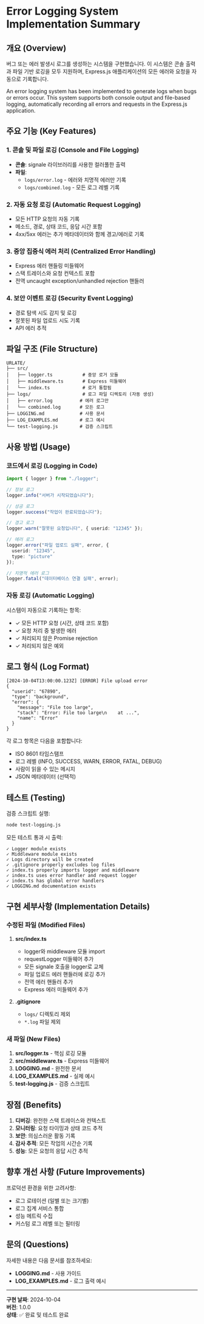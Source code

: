 # Error Logging System Implementation Summary

## 개요 (Overview)

버그 또는 에러 발생시 로그를 생성하는 시스템을 구현했습니다. 이 시스템은 콘솔 출력과 파일 기반 로깅을 모두 지원하며, Express.js 애플리케이션의 모든 에러와 요청을 자동으로 기록합니다.

An error logging system has been implemented to generate logs when bugs or errors occur. This system supports both console output and file-based logging, automatically recording all errors and requests in the Express.js application.

## 주요 기능 (Key Features)

### 1. 콘솔 및 파일 로깅 (Console and File Logging)
- **콘솔**: signale 라이브러리를 사용한 컬러풀한 출력
- **파일**: 
  - `logs/error.log` - 에러와 치명적 에러만 기록
  - `logs/combined.log` - 모든 로그 레벨 기록

### 2. 자동 요청 로깅 (Automatic Request Logging)
- 모든 HTTP 요청의 자동 기록
- 메소드, 경로, 상태 코드, 응답 시간 포함
- 4xx/5xx 에러는 추가 메타데이터와 함께 경고/에러로 기록

### 3. 중앙 집중식 에러 처리 (Centralized Error Handling)
- Express 에러 핸들링 미들웨어
- 스택 트레이스와 요청 컨텍스트 포함
- 전역 uncaught exception/unhandled rejection 핸들러

### 4. 보안 이벤트 로깅 (Security Event Logging)
- 경로 탐색 시도 감지 및 로깅
- 잘못된 파일 업로드 시도 기록
- API 에러 추적

## 파일 구조 (File Structure)

```
URLATE/
├── src/
│   ├── logger.ts           # 중앙 로거 모듈
│   ├── middleware.ts       # Express 미들웨어
│   └── index.ts            # 로거 통합됨
├── logs/                   # 로그 파일 디렉토리 (자동 생성)
│   ├── error.log          # 에러 로그만
│   └── combined.log       # 모든 로그
├── LOGGING.md             # 사용 문서
├── LOG_EXAMPLES.md        # 로그 예시
└── test-logging.js        # 검증 스크립트
```

## 사용 방법 (Usage)

### 코드에서 로깅 (Logging in Code)

```typescript
import { logger } from "./logger";

// 정보 로그
logger.info("서버가 시작되었습니다");

// 성공 로그
logger.success("작업이 완료되었습니다");

// 경고 로그
logger.warn("잘못된 요청입니다", { userid: "12345" });

// 에러 로그
logger.error("파일 업로드 실패", error, { 
  userid: "12345", 
  type: "picture" 
});

// 치명적 에러 로그
logger.fatal("데이터베이스 연결 실패", error);
```

### 자동 로깅 (Automatic Logging)

시스템이 자동으로 기록하는 항목:
- ✓ 모든 HTTP 요청 (시간, 상태 코드 포함)
- ✓ 요청 처리 중 발생한 에러
- ✓ 처리되지 않은 Promise rejection
- ✓ 처리되지 않은 예외

## 로그 형식 (Log Format)

```
[2024-10-04T13:00:00.123Z] [ERROR] File upload error
{
  "userid": "67890",
  "type": "background",
  "error": {
    "message": "File too large",
    "stack": "Error: File too large\n    at ...",
    "name": "Error"
  }
}
```

각 로그 항목은 다음을 포함합니다:
- ISO 8601 타임스탬프
- 로그 레벨 (INFO, SUCCESS, WARN, ERROR, FATAL, DEBUG)
- 사람이 읽을 수 있는 메시지
- JSON 메타데이터 (선택적)

## 테스트 (Testing)

검증 스크립트 실행:
```bash
node test-logging.js
```

모든 테스트 통과 시 출력:
```
✓ Logger module exists
✓ Middleware module exists
✓ Logs directory will be created
✓ .gitignore properly excludes log files
✓ index.ts properly imports logger and middleware
✓ index.ts uses error handler and request logger
✓ index.ts has global error handlers
✓ LOGGING.md documentation exists
```

## 구현 세부사항 (Implementation Details)

### 수정된 파일 (Modified Files)

1. **src/index.ts**
   - logger와 middleware 모듈 import
   - requestLogger 미들웨어 추가
   - 모든 signale 호출을 logger로 교체
   - 파일 업로드 에러 핸들러에 로깅 추가
   - 전역 에러 핸들러 추가
   - Express 에러 미들웨어 추가

2. **.gitignore**
   - `logs/` 디렉토리 제외
   - `*.log` 파일 제외

### 새 파일 (New Files)

1. **src/logger.ts** - 핵심 로깅 모듈
2. **src/middleware.ts** - Express 미들웨어
3. **LOGGING.md** - 완전한 문서
4. **LOG_EXAMPLES.md** - 실제 예시
5. **test-logging.js** - 검증 스크립트

## 장점 (Benefits)

1. **디버깅**: 완전한 스택 트레이스와 컨텍스트
2. **모니터링**: 요청 타이밍과 상태 코드 추적
3. **보안**: 의심스러운 활동 기록
4. **감사 추적**: 모든 작업의 시간순 기록
5. **성능**: 모든 요청의 응답 시간 추적

## 향후 개선 사항 (Future Improvements)

프로덕션 환경을 위한 고려사항:
- 로그 로테이션 (일별 또는 크기별)
- 로그 집계 서비스 통합
- 성능 메트릭 수집
- 커스텀 로그 레벨 또는 필터링

## 문의 (Questions)

자세한 내용은 다음 문서를 참조하세요:
- **LOGGING.md** - 사용 가이드
- **LOG_EXAMPLES.md** - 로그 출력 예시

---

**구현 날짜**: 2024-10-04  
**버전**: 1.0.0  
**상태**: ✅ 완료 및 테스트 완료
